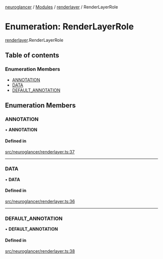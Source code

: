 [neuroglancer](../README.md) / [Modules](../modules.md) / [renderlayer](../modules/renderlayer.md) / RenderLayerRole

# Enumeration: RenderLayerRole

[renderlayer](../modules/renderlayer.md).RenderLayerRole

## Table of contents

### Enumeration Members

- [ANNOTATION](renderlayer.RenderLayerRole.md#annotation)
- [DATA](renderlayer.RenderLayerRole.md#data)
- [DEFAULT\_ANNOTATION](renderlayer.RenderLayerRole.md#default_annotation)

## Enumeration Members

### ANNOTATION

• **ANNOTATION**

#### Defined in

[src/neuroglancer/renderlayer.ts:37](https://github.com/ActiveBrainAtlas2/neuroglancer/blob/958d23e0/src/neuroglancer/renderlayer.ts#L37)

___

### DATA

• **DATA**

#### Defined in

[src/neuroglancer/renderlayer.ts:36](https://github.com/ActiveBrainAtlas2/neuroglancer/blob/958d23e0/src/neuroglancer/renderlayer.ts#L36)

___

### DEFAULT\_ANNOTATION

• **DEFAULT\_ANNOTATION**

#### Defined in

[src/neuroglancer/renderlayer.ts:38](https://github.com/ActiveBrainAtlas2/neuroglancer/blob/958d23e0/src/neuroglancer/renderlayer.ts#L38)
